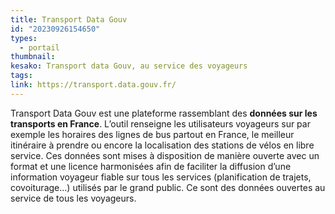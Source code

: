```yaml
---
title: Transport Data Gouv
id: "20230926154650"
types:
  - portail
thumbnail: 
kesako: Transport data Gouv, au service des voyageurs
tags:
link: https://transport.data.gouv.fr/
---
```


Transport Data Gouv est une plateforme rassemblant des **données sur les transports en France**. L’outil renseigne les utilisateurs voyageurs sur par exemple les horaires des lignes de bus partout en France, le meilleur itinéraire à prendre ou encore la localisation des stations de vélos en libre service. Ces données sont mises à disposition de manière ouverte avec un format et une licence harmonisées afin de faciliter la diffusion d’une information voyageur fiable sur tous les services (planification de trajets, covoiturage…) utilisés par le grand public. Ce sont des données ouvertes au service de tous les voyageurs.

